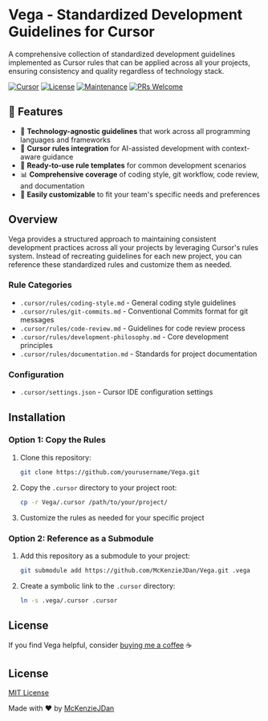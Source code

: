 # Vega - Standardized Development Guidelines for Cursor

A comprehensive collection of standardized development guidelines implemented as Cursor rules that can be applied across all your projects, ensuring consistency and quality regardless of technology stack.

[![Cursor](https://img.shields.io/badge/Cursor-Rules-blue.svg)](https://cursor.sh/docs/rules)
[![License](https://img.shields.io/badge/License-MIT-green.svg)](LICENSE)
[![Maintenance](https://img.shields.io/badge/Maintained-Yes-brightgreen.svg)](https://github.com/yourusername/Vega/graphs/commit-activity)
[![PRs Welcome](https://img.shields.io/badge/PRs-Welcome-brightgreen.svg)](https://github.com/yourusername/Vega/pulls)

## 🔑 Features

* 📏 **Technology-agnostic guidelines** that work across all programming languages and frameworks
* 🔄 **Cursor rules integration** for AI-assisted development with context-aware guidance
* 🚀 **Ready-to-use rule templates** for common development scenarios
* 📊 **Comprehensive coverage** of coding style, git workflow, code review, and documentation
* 🔧 **Easily customizable** to fit your team's specific needs and preferences

## Overview

Vega provides a structured approach to maintaining consistent development practices across all your projects by leveraging Cursor's rules system. Instead of recreating guidelines for each new project, you can reference these standardized rules and customize them as needed.

### Rule Categories

* `.cursor/rules/coding-style.md` - General coding style guidelines
* `.cursor/rules/git-commits.md` - Conventional Commits format for git messages
* `.cursor/rules/code-review.md` - Guidelines for code review process
* `.cursor/rules/development-philosophy.md` - Core development principles
* `.cursor/rules/documentation.md` - Standards for project documentation

### Configuration

* `.cursor/settings.json` - Cursor IDE configuration settings

## Installation

### Option 1: Copy the Rules

1. Clone this repository:
   ```bash
   git clone https://github.com/yourusername/Vega.git
   ```

2. Copy the `.cursor` directory to your project root:
   ```bash
   cp -r Vega/.cursor /path/to/your/project/
   ```

3. Customize the rules as needed for your specific project

### Option 2: Reference as a Submodule

1. Add this repository as a submodule to your project:
   ```bash
   git submodule add https://github.com/McKenzieJDan/Vega.git .vega
   ```

2. Create a symbolic link to the `.cursor` directory:
   ```bash
   ln -s .vega/.cursor .cursor
   ```

## License

If you find Vega helpful, consider [buying me a coffee](https://www.paypal.com/paypalme/mckenzio) ☕

## License

[MIT License](LICENSE)

Made with ❤️ by [McKenzieJDan](https://github.com/McKenzieJDan)